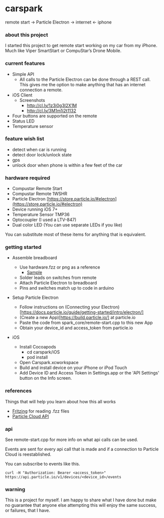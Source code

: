 carspark
========

remote start -> Particle Electron -> internet <- iphone

### about this project

I started this project to get remote start working on my car from my iPhone. Much like Viper SmartStart or CompuStar’s Drone Mobile.

### current features

* Simple API
  * All calls to the Particle Electron can be done through a REST call. This gives me the option to make anything that has an internet connection a remote.
* iOS Client
  * Screenshots
    * http://cl.ly/1z3i0g3I2X1M
    * http://cl.ly/3M1m1i2t1132
* Four buttons are supported on the remote
* Status LED
* Temperature sensor

### feature wish list
* detect when car is running
* detect door lock/unlock state
* gps
* unlock door when phone is within a few feet of the car

### hardware required

* Compustar Remote Start
* Compustar Remote 1WSHR
* Particle Electron [https://store.particle.io/#electron](https://store.particle.io/#electron)
* Device running iOS 7+
* Temperature Sensor TMP36
* Optocoupler (I used a LTV-847)
* Dual color LED (You can use separate LEDs if you like)

You can substitute most of these items for anything that is equivalent.

### getting started

* Assemble breadboard
  * Use hardware.fzz or png as a reference
    * [Sample](http://cl.ly/image/2F0Y233C151m)
  * Solder leads on switches from remote
  * Attach Particle Electron to breadboard
  * Pins and switches match up to code in arduino

* Setup Particle Electron
  * Follow instructions on (Connecting your Electron)[https://docs.particle.io/guide/getting-started/intro/electron/]
  * (Create a new App)[https://build.particle.io/] at particle.io
  * Paste the code from spark_core/remote-start.cpp to this new App
  * Obtain your device_id and access_token from particle.io

* iOS
  * Install Cocoapods
    * cd carspark/iOS
    * pod install
  * Open Carspark.xcworkspace
  * Build and install device on your iPhone or iPod Touch
  * Add Device ID and Access Token in Settings.app or the 'API Settings' button on the Info screen.

### references

Things that will help you learn about how this all works

* [Fritzing](http://fritzing.org/download/) for reading .fzz files
* [Particle Cloud API](https://github.com/spark/docs/blob/master/src/content/reference/api.md)

### api

See remote-start.cpp for more info on what api calls can be used.

Events are sent for every api call that is made and if a connection to Particle Cloud is reestablished.

You can subscribe to events like this.

    curl -H "Authorization: Bearer <access_token>" https://api.particle.io/v1/devices/<device_id>/events

### warning

This is a project for myself. I am happy to share what I have done but make no guarantee that anyone else attempting this will enjoy the same success, or failures, that I have.

